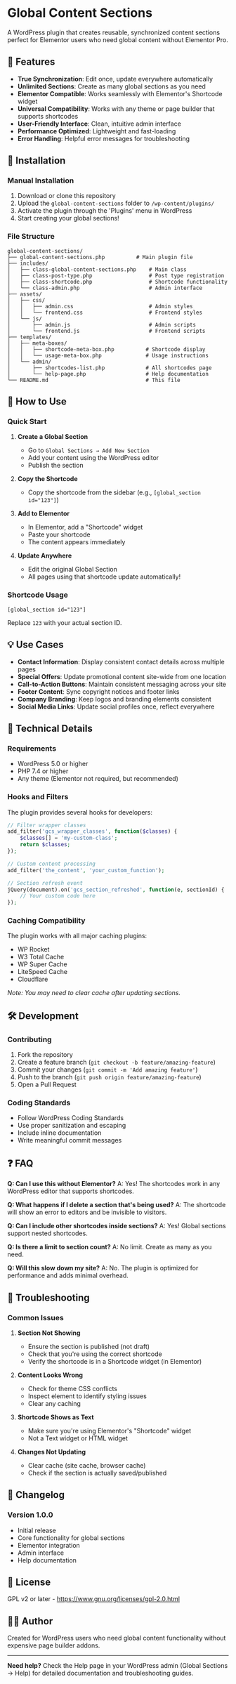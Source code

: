# Global Content Sections

A WordPress plugin that creates reusable, synchronized content sections perfect for Elementor users who need global content without Elementor Pro.

## 🚀 Features

- **True Synchronization**: Edit once, update everywhere automatically
- **Unlimited Sections**: Create as many global sections as you need
- **Elementor Compatible**: Works seamlessly with Elementor's Shortcode widget
- **Universal Compatibility**: Works with any theme or page builder that supports shortcodes
- **User-Friendly Interface**: Clean, intuitive admin interface
- **Performance Optimized**: Lightweight and fast-loading
- **Error Handling**: Helpful error messages for troubleshooting

## 📁 Installation

### Manual Installation

1. Download or clone this repository
2. Upload the `global-content-sections` folder to `/wp-content/plugins/`
3. Activate the plugin through the 'Plugins' menu in WordPress
4. Start creating your global sections!

### File Structure

```
global-content-sections/
├── global-content-sections.php          # Main plugin file
├── includes/
│   ├── class-global-content-sections.php    # Main class
│   ├── class-post-type.php                  # Post type registration
│   ├── class-shortcode.php                  # Shortcode functionality
│   └── class-admin.php                      # Admin interface
├── assets/
│   ├── css/
│   │   ├── admin.css                        # Admin styles
│   │   └── frontend.css                     # Frontend styles
│   └── js/
│       ├── admin.js                         # Admin scripts
│       └── frontend.js                      # Frontend scripts
├── templates/
│   ├── meta-boxes/
│   │   ├── shortcode-meta-box.php          # Shortcode display
│   │   └── usage-meta-box.php              # Usage instructions
│   └── admin/
│       ├── shortcodes-list.php             # All shortcodes page
│       └── help-page.php                   # Help documentation
└── README.md                               # This file
```

## 🎯 How to Use

### Quick Start

1. **Create a Global Section**
   - Go to `Global Sections → Add New Section`
   - Add your content using the WordPress editor
   - Publish the section

2. **Copy the Shortcode**
   - Copy the shortcode from the sidebar (e.g., `[global_section id="123"]`)

3. **Add to Elementor**
   - In Elementor, add a "Shortcode" widget
   - Paste your shortcode
   - The content appears immediately

4. **Update Anywhere**
   - Edit the original Global Section
   - All pages using that shortcode update automatically!

### Shortcode Usage

```
[global_section id="123"]
```

Replace `123` with your actual section ID.

## 💡 Use Cases

- **Contact Information**: Display consistent contact details across multiple pages
- **Special Offers**: Update promotional content site-wide from one location
- **Call-to-Action Buttons**: Maintain consistent messaging across your site
- **Footer Content**: Sync copyright notices and footer links
- **Company Branding**: Keep logos and branding elements consistent
- **Social Media Links**: Update social profiles once, reflect everywhere

## 🔧 Technical Details

### Requirements

- WordPress 5.0 or higher
- PHP 7.4 or higher
- Any theme (Elementor not required, but recommended)

### Hooks and Filters

The plugin provides several hooks for developers:

```php
// Filter wrapper classes
add_filter('gcs_wrapper_classes', function($classes) {
    $classes[] = 'my-custom-class';
    return $classes;
});

// Custom content processing
add_filter('the_content', 'your_custom_function');

// Section refresh event
jQuery(document).on('gcs_section_refreshed', function(e, sectionId) {
    // Your custom code here
});
```

### Caching Compatibility

The plugin works with all major caching plugins:
- WP Rocket
- W3 Total Cache
- WP Super Cache
- LiteSpeed Cache
- Cloudflare

*Note: You may need to clear cache after updating sections.*

## 🛠️ Development

### Contributing

1. Fork the repository
2. Create a feature branch (`git checkout -b feature/amazing-feature`)
3. Commit your changes (`git commit -m 'Add amazing feature'`)
4. Push to the branch (`git push origin feature/amazing-feature`)
5. Open a Pull Request

### Coding Standards

- Follow WordPress Coding Standards
- Use proper sanitization and escaping
- Include inline documentation
- Write meaningful commit messages

## ❓ FAQ

**Q: Can I use this without Elementor?**
A: Yes! The shortcodes work in any WordPress editor that supports shortcodes.

**Q: What happens if I delete a section that's being used?**
A: The shortcode will show an error to editors and be invisible to visitors.

**Q: Can I include other shortcodes inside sections?**
A: Yes! Global sections support nested shortcodes.

**Q: Is there a limit to section count?**
A: No limit. Create as many as you need.

**Q: Will this slow down my site?**
A: No. The plugin is optimized for performance and adds minimal overhead.

## 🐛 Troubleshooting

### Common Issues

1. **Section Not Showing**
   - Ensure the section is published (not draft)
   - Check that you're using the correct shortcode
   - Verify the shortcode is in a Shortcode widget (in Elementor)

2. **Content Looks Wrong**
   - Check for theme CSS conflicts
   - Inspect element to identify styling issues
   - Clear any caching

3. **Shortcode Shows as Text**
   - Make sure you're using Elementor's "Shortcode" widget
   - Not a Text widget or HTML widget

4. **Changes Not Updating**
   - Clear cache (site cache, browser cache)
   - Check if the section is actually saved/published

## 📝 Changelog

### Version 1.0.0
- Initial release
- Core functionality for global sections
- Elementor integration
- Admin interface
- Help documentation

## 📄 License

GPL v2 or later - https://www.gnu.org/licenses/gpl-2.0.html

## 👨‍💻 Author

Created for WordPress users who need global content functionality without expensive page builder addons.

---

**Need help?** Check the Help page in your WordPress admin (Global Sections → Help) for detailed documentation and troubleshooting guides.